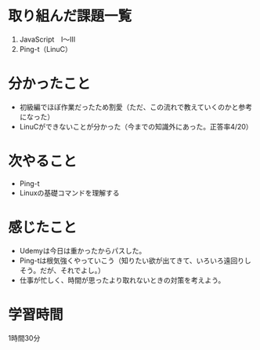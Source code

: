 # 取り組んだ課題一覧
1. JavaScript　Ⅰ～Ⅲ
2. Ping-t（LinuC）

# 分かったこと
- 初級編でほぼ作業だったため割愛（ただ、この流れで教えていくのかと参考になった）
- LinuCができないことが分かった（今までの知識外にあった。正答率4/20）
# 次やること
- Ping-t
- Linuxの基礎コマンドを理解する
# 感じたこと
- Udemyは今日は重かったからパスした。
- Ping-tは根気強くやっていこう（知りたい欲が出てきて、いろいろ遠回りしそう。だが、それでよし。）
- 仕事が忙しく、時間が思ったより取れないときの対策を考えよう。
# 学習時間
1時間30分